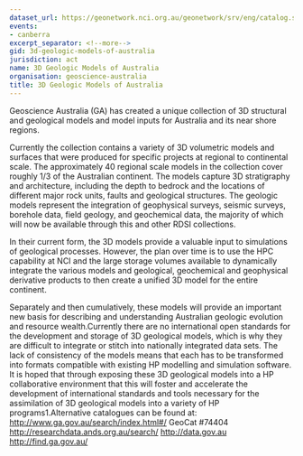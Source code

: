 ```yaml
---
dataset_url: https://geonetwork.nci.org.au/geonetwork/srv/eng/catalog.search#/metadata/f6453_4235_6400_6448
events:
- canberra
excerpt_separator: <!--more-->
gid: 3d-geologic-models-of-australia
jurisdiction: act
name: 3D Geologic Models of Australia
organisation: geoscience-australia
title: 3D Geologic Models of Australia
---
```


Geoscience Australia (GA) has created a unique collection of 3D structural and geological models and model inputs for Australia and its near shore regions.

<!--more-->

Currently the collection contains a variety of 3D volumetric models and surfaces that were produced for specific projects at regional to continental scale. The approximately 40 regional scale models in the collection cover roughly 1/3 of the Australian continent. The models capture 3D stratigraphy and architecture, including the depth to bedrock and the locations of different major rock units, faults and geological structures. The geologic models represent the integration of geophysical surveys, seismic surveys, borehole data, field geology, and geochemical data, the majority of which will now be available through this and other RDSI collections. 

In their current form, the 3D models provide a valuable input to simulations of geological processes. However, the plan over time is to use the HPC capability at NCI and the large storage volumes available to dynamically integrate the various models and geological, geochemical and geophysical derivative products to then create a unified 3D model for the entire continent. 

Separately and then cumulatively, these models will provide an important new basis for describing and understanding Australian geologic evolution and resource wealth.Currently there are no international open standards for the development and storage of 3D geological models, which is why they are difficult to integrate or stitch into nationally integrated data sets. The lack of consistency of the models means that each has to be transformed into formats compatible with existing HP modelling and simulation software. It is hoped that through exposing these 3D geological models into a HP collaborative environment that this will foster and accelerate the development of international standards and tools necessary for the assimilation of 3D geological models into a variety of HP programs1.Alternative catalogues can be found at: 
http://www.ga.gov.au/search/index.html#/ GeoCat #74404 http://researchdata.ands.org.au/search/ http://data.gov.au http://find.ga.gov.au/